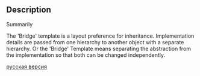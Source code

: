 ## Description

Summarily

The 'Bridge' template is a layout preference for inheritance.
Implementation details are passed from one hierarchy to another object with a separate hierarchy. Or the 'Bridge' Template means separating the abstraction from the implementation so that both can be changed independently.


[русская версия](README-rus.md)
